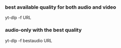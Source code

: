 ### best available quality for both audio and video

yt-dlp -f URL

### audio-only with the best quality

yt-dlp -f bestaudio URL
